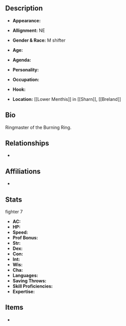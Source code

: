 ## Description
- **Appearance:** 

- **Allignment:** NE

- **Gender & Race:** M shifter

- **Age:** 

- **Agenda:** 

- **Personality:** 

- **Occupation:** 

- **Hook:** 

- **Location:** [[Lower Menthis]] in [[Sharn]], [[Breland]]

## Bio
Ringmaster of the Burning Ring.

## Relationships
- 

## Affiliations
- 

## Stats
fighter 7
- **AC:** 
- **HP:** 
- **Speed:** 
- **Prof Bonus:** 
- **Str:** 
- **Dex:** 
- **Con:** 
- **Int:** 
- **Wis:** 
- **Cha:** 
- **Languages:** 
- **Saving Throws:** 
- **Skill Proficiencies:** 
- **Expertise:** 


## Items
- 
